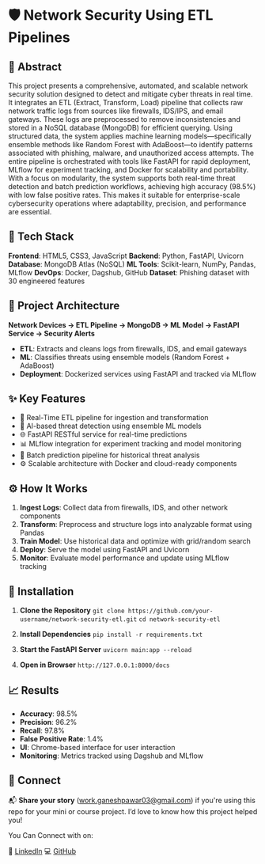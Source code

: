 # 🛡️ Network Security Using ETL Pipelines

## 🧠 Abstract

This project presents a comprehensive, automated, and scalable network security solution designed to detect and mitigate cyber threats in real time. It integrates an ETL (Extract, Transform, Load) pipeline that collects raw network traffic logs from sources like firewalls, IDS/IPS, and email gateways. These logs are preprocessed to remove inconsistencies and stored in a NoSQL database (MongoDB) for efficient querying. Using structured data, the system applies machine learning models—specifically ensemble methods like Random Forest with AdaBoost—to identify patterns associated with phishing, malware, and unauthorized access attempts. The entire pipeline is orchestrated with tools like FastAPI for rapid deployment, MLflow for experiment tracking, and Docker for scalability and portability. With a focus on modularity, the system supports both real-time threat detection and batch prediction workflows, achieving high accuracy (98.5%) with low false positive rates. This makes it suitable for enterprise-scale cybersecurity operations where adaptability, precision, and performance are essential.


## 🔧 Tech Stack

**Frontend**: HTML5, CSS3, JavaScript
**Backend**: Python, FastAPI, Uvicorn
**Database**: MongoDB Atlas (NoSQL)
**ML Tools**: Scikit-learn, NumPy, Pandas, MLflow
**DevOps**: Docker, Dagshub, GitHub
**Dataset**: Phishing dataset with 30 engineered features


## 🧱 Project Architecture

**Network Devices → ETL Pipeline → MongoDB → ML Model → FastAPI Service → Security Alerts**

* **ETL**: Extracts and cleans logs from firewalls, IDS, and email gateways
* **ML**: Classifies threats using ensemble models (Random Forest + AdaBoost)
* **Deployment**: Dockerized services using FastAPI and tracked via MLflow


## ✨ Key Features

* 🔄 Real-Time ETL pipeline for ingestion and transformation
* 🤖 AI-based threat detection using ensemble ML models
* 🌐 FastAPI RESTful service for real-time predictions
* 📊 MLflow integration for experiment tracking and model monitoring
* 📁 Batch prediction pipeline for historical threat analysis
* ⚙️ Scalable architecture with Docker and cloud-ready components


## ⚙️ How It Works

1. **Ingest Logs**: Collect data from firewalls, IDS, and other network components
2. **Transform**: Preprocess and structure logs into analyzable format using Pandas
3. **Train Model**: Use historical data and optimize with grid/random search
4. **Deploy**: Serve the model using FastAPI and Uvicorn
5. **Monitor**: Evaluate model performance and update using MLflow tracking


## 🚀 Installation

1. **Clone the Repository**
   `git clone https://github.com/your-username/network-security-etl.git`
   `cd network-security-etl`

2. **Install Dependencies**
   `pip install -r requirements.txt`

3. **Start the FastAPI Server**
   `uvicorn main:app --reload`

4. **Open in Browser**
   `http://127.0.0.1:8000/docs`


## 📈 Results

* **Accuracy**: 98.5%
* **Precision**: 96.2%
* **Recall**: 97.8%
* **False Positive Rate**: 1.4%
* **UI**: Chrome-based interface for user interaction
* **Monitoring**: Metrics tracked using Dagshub and MLflow


## 🤝 Connect

📬 **Share your story** ([work.ganeshpawar03@gmail.com](mailto:work.ganeshpawar03@gmail.com)) if you're using this repo for your mini or course project. I’d love to know how this project helped you!


You Can Connect with on: 

🔗 [LinkedIn](https://www.linkedin.com/in/ganesh-pawar143)
💻 [GitHub](https://github.com/ganesh-1433)
